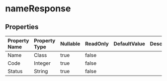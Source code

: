 # **nameResponse**

 

## **Properties**

| Property Name | Property Type | Nullable |  ReadOnly | DefaultValue | Description | 
| :- | :- | :- |:- |  :- | :- |
|Name|Class|true|false |  ||
|Code|Integer|true|false |  ||
|Status|String|true|false |  ||

